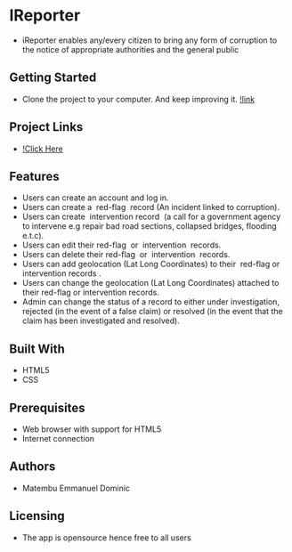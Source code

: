 # IReporter
- iReporter enables any/every citizen to bring any form of corruption to the notice of appropriate authorities and the general public

## Getting Started
- Clone the project to your computer. And keep improving it. [!link](https://github.com/ManuelDominic/IReporter/tree/gh-pages)

## Project Links
- [!Click Here](https://manueldominic.github.io/IReporter/)

## Features
- Users can create an account and log in.
- Users can create a ​ red-flag ​ record (An incident linked to corruption).
- Users can create ​ intervention​​ record​ ​ (a call for a government agency to intervene e.g repair bad road sections, collapsed bridges, flooding e.t.c).
- Users can edit their​ red-flag ​ or ​ intervention ​ records.
- Users can delete their​ red-flag ​ or ​ intervention ​ records.
- Users can add geolocation (Lat Long Coordinates) to their ​ red-flag  or intervention records​ .
- Users can change the geolocation (Lat Long Coordinates) attached to their​ red-flag or intervention records​.
- Admin can change the​ status​​ of a record to either under investigation, rejected​ (in the event of a false claim)​​ or​ resolved (in the event that the claim has been investigated and resolved)​.

## Built With
- HTML5
- CSS

## Prerequisites
- Web browser with support for HTML5
- Internet connection

## Authors
- Matembu Emmanuel Dominic

## Licensing
- The app is opensource hence free to all users
